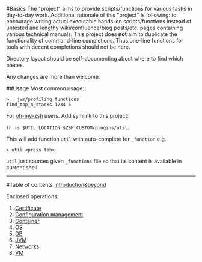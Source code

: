 #Basics
The "project" aims to provide scripts/functions for various tasks in day-to-day work.
Additional rationale of this "project" is following: to encourage writing actual executable hands-on scripts/functions
instead of untested and lengthy wiki/confluence/blog posts/etc. pages containing various technical manuals.
This project does **not** aim to duplicate the functionality of command-line completions. 
Thus one-line functions for tools with decent completions should not be here.  

Directory layout should be self-documenting about where to find which pieces.

Any changes are more than welcome.

##Usage
Most common usage:
```shell
> . jvm/profiling_functions
find_top_n_stacks 1234 5
```
For [oh-my-zsh](https://github.com/robbyrussell/oh-my-zsh) users. Add symlink to this project:

`ln -s $UTIL_LOCATION $ZSH_CUSTOM/plugins/util`. 

This will add function `util` with auto-complete for `_function` e.g.
```shell
> util <press tab>
```
`util` just sources given `_functions` file so that its content is available in current shell.

---
#Table of contents
[Introduction&beyond](https://github.com/kiemlicz/util/wiki)

Enclosed operations:
 1. [Certificate](cert/README.md)
 2. [Configuration management](cfg_management/README.md)
 3. [Container](container/README.md)
 4. [OS](core/README.md)
 5. [DB](db/README.md)
 6. [JVM](jvm/README.md)
 7. [Networks](net/README.md)
 8. [VM](vm/README.md)
